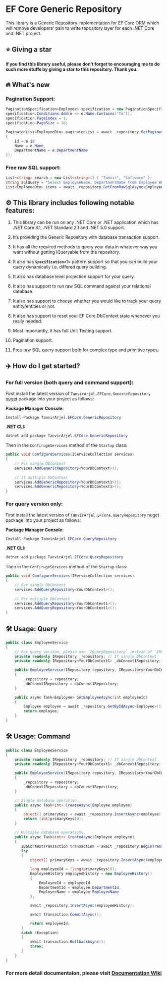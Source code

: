 # EF Core Generic Repository

This library is a Generic Repository implementation for EF Core ORM which will remove developers' pain to write repository layer for each .NET Core and .NET project.

## ⭐ Giving a star

**If you find this library useful, please don't forget to encouraging me to do such more stuffs by giving a star to this repository. Thank you.**

## 🔥 What's new

### Pagination Support:
```C#
PaginationSpecification<Employee> specification = new PaginationSpecification<Employee>();
specification.Conditions.Add(e => e.Name.Contains("Ta"));
specification.PageIndex = 1;
specification.PageSize = 10;

PaginatedList<EmployeeDto> paginatedList = await _repository.GetPaginatedListAsync(specification, e => new EmployeeDto
{
    Id = e.Id
    Name = e.Name,
    DepartmentName = e.DepartmentName
});
```

### Free raw SQL support:

```C#
List<string> search = new List<string>() { "Tanvir", "Software" };
string sqlQuery = "Select EmployeeName, DepartmentName from Employee Where EmployeeName LIKE @p0 + '%' and DepartmentName LIKE @p1 + '%'";
List<EmployeeDto> items = await _repository.GetFromRawSqlAsync<EmployeeDto>(sqlQuery, search);

```

## ⚙️ This library includes following notable features:

1. This library can be run on any .NET Core or .NET application which has .NET Core 3.1, .NET Standard 2.1 and .NET 5.0 support.

2. It’s providing the Generic Repository with database transaction support.

3. It has all the required methods to query your data in whatever way you want without getting IQueryable<T> from the repository.

4. It also has **`Specification<T>`** pattern support so that you can build your query dynamically i.e. differed query building.

5. It also has database level projection support for your query.

6. It also has support to run raw SQL command against your relational database.

7. It also has support to choose whether you would like to track your query entity/entities or not.

8. It also has support to reset your EF Core DbContext state whenever you really needed.

9. Most importantly, it has full Unit Testing support.

11. Pagination support.

13. Free raw SQL query support both for complex type and primitive types.

## ✈️ How do I get started?

### For full version (both query and command support):
    
First install the latest version of `TanvirArjel.EFCore.GenericRepository` [nuget](https://www.nuget.org/packages/TanvirArjel.EFCore.GenericRepository) package into your project as follows:

**Package Manager Console:**

```C#
Install-Package TanvirArjel.EFCore.GenericRepository
```
    
**.NET CLI:**

```C#
dotnet add package TanvirArjel.EFCore.GenericRepository
```
    
Then in the `ConfirugeServices` method of the `Startup` class:

```C#
public void ConfigureServices(IServiceCollection services)
{
    // For single DbContext
    services.AddGenericRepository<YourDbContext>();
    
    // If multiple DbContext
    services.AddGenericRepository<YourDbContext1>();
    services.AddGenericRepository<YourDbContext1>();
}
```

### For query version only:
    
First install the latest version of `TanvirArjel.EFCore.QueryRepository` [nuget](https://www.nuget.org/packages/TanvirArjel.EFCore.QueryRepository) package into your project as follows:

**Package Manager Console:**

```C#
Install-Package TanvirArjel.EFCore.QueryRepository
```
    
**.NET CLI:**

```C#
dotnet add package TanvirArjel.EFCore.QueryRepository
```
    
Then in the `ConfirugeServices` method of the `Startup` class:

```C#
public void ConfigureServices(IServiceCollection services)
{
    // For single DbContext
    services.AddQueryRepository<YourDbContext>();
    
    // For multiple DbContext
    services.AddQueryRepository<YourDbContext1>();
    services.AddQueryRepository<YourDbContext1>();
}
```
    
## 🛠️ Usage: Query

```C#
public class EmployeeService
{
    // For query version, please use `IQueryRepository` instead of `IRepository`
    private readonly IRepository _repository; // If single DbContext
    private readonly IRepository<YourDbContext1> _dbConext1Repository; // If multiple DbContext

    public EmployeeService(IRepository repository, IRepository<YourDbContext1> dbConext1Repository)
    {
        _repository = repository;
        _dbConext1Repository = dbConext1Repository;
    }

    public async Task<Employee> GetEmployeeAsync(int employeeId)
    {
        Employee employee = await _repository.GetByIdAsync<Employee>(1);
        return employee;
    }
}
```
## 🛠️ Usage: Command

```C#
public class EmployeeService
{
    private readonly IRepository _repository; // If single DbContext
    private readonly IRepository<YourDbContext1> _dbConext1Repository; // If multiple DbContext

    public EmployeeService(IRepository repository, IRepository<YourDbContext1> dbConext1Repository)
    {
        _repository = repository;
        _dbConext1Repository = dbConext1Repository;
    }

    // Single database operation.
    public async Task<int> CreateAsync(Employee employee)
    {
        object[] primaryKeys = await _repository.InsertAsync(employee);
        return (int)primaryKeys[0];
    }

    // Multiple database operations.
    public async Task<int>> CreateAsync(Employee employee)
    {
       IDbContextTransaction transaction = await _repository.BeginTransactionAsync(IsolationLevel.ReadCommitted);
       try
       {
           object[] primaryKeys = await _repository.InsertAsync(employee);

           long employeeId = (long)primaryKeys[0];
           EmployeeHistory employeeHistory = new EmployeeHistory()
           {
               EmployeeId = employeeId,
               DepartmentId = employee.DepartmentId,
               EmployeeName = employee.EmployeeName
           };

           await _repository.InsertAsync(employeeHistory);

           await transaction.CommitAsync();

           return employeeId;
       }
       catch (Exception)
       {
           await transaction.RollbackAsync();
           throw;
       }
    }
}
```
    
### For more detail documentaion, please visit [Documentation Wiki](https://github.com/TanvirArjel/EFCore.GenericRepository/wiki)
